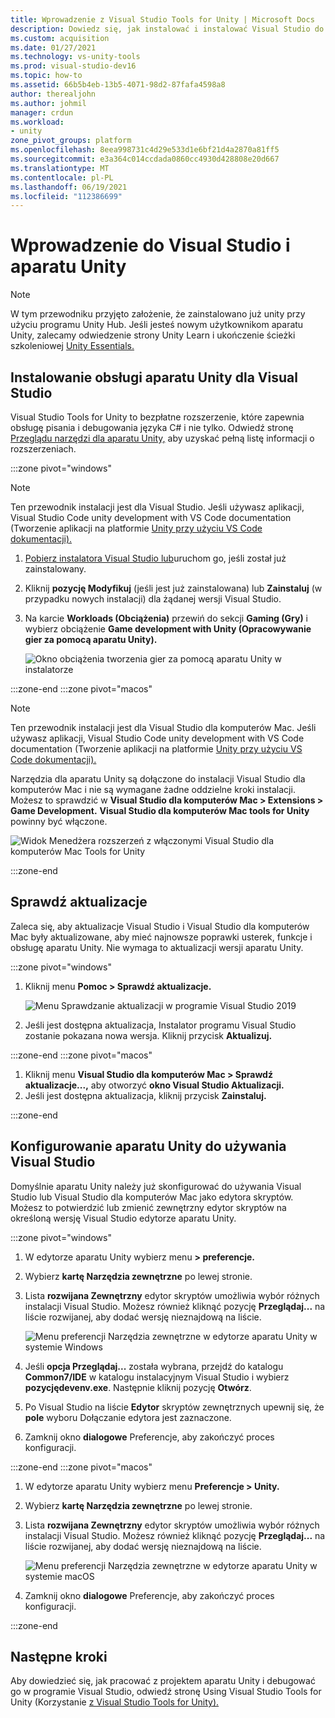 ```yaml
---
title: Wprowadzenie z Visual Studio Tools for Unity | Microsoft Docs
description: Dowiedz się, jak instalować i instalować Visual Studio do budowania aplikacji unity.
ms.custom: acquisition
ms.date: 01/27/2021
ms.technology: vs-unity-tools
ms.prod: visual-studio-dev16
ms.topic: how-to
ms.assetid: 66b5b4eb-13b5-4071-98d2-87fafa4598a8
author: therealjohn
ms.author: johmil
manager: crdun
ms.workload:
- unity
zone_pivot_groups: platform
ms.openlocfilehash: 8eea998731c4d29e533d1e6bf21d4a2870a81ff5
ms.sourcegitcommit: e3a364c014ccdada0860cc4930d428808e20d667
ms.translationtype: MT
ms.contentlocale: pl-PL
ms.lasthandoff: 06/19/2021
ms.locfileid: "112386699"
---
```

# <a name="get-started-with-visual-studio-and-unity"></a>Wprowadzenie do Visual Studio i aparatu Unity

> [!NOTE]
> W tym przewodniku przyjęto założenie, że zainstalowano już unity przy użyciu programu Unity Hub. Jeśli jesteś nowym użytkownikom aparatu Unity, zalecamy odwiedzenie strony Unity Learn i ukończenie ścieżki szkoleniowej [Unity Essentials.](https://learn.unity.com/pathway/unity-essentials)

## <a name="install-unity-support-for-visual-studio"></a>Instalowanie obsługi aparatu Unity dla Visual Studio

Visual Studio Tools for Unity to bezpłatne rozszerzenie, które zapewnia obsługę pisania i debugowania języka C# i nie tylko. Odwiedź stronę [Przeglądu narzędzi dla aparatu Unity,](./visual-studio-tools-for-unity.md) aby uzyskać pełną listę informacji o rozszerzeniach.

:::zone pivot="windows"

> [!NOTE]
> Ten przewodnik instalacji jest dla Visual Studio. Jeśli używasz aplikacji, Visual Studio Code unity development with VS Code documentation (Tworzenie aplikacji na platformie [Unity przy użyciu VS Code dokumentacji).](https://code.visualstudio.com/docs/other/unity)

1. [Pobierz instalatora Visual Studio lub](/visualstudio/install/install-visual-studio.md)uruchom go, jeśli został już zainstalowany.
2. Kliknij **pozycję Modyfikuj** (jeśli jest już zainstalowana) lub **Zainstaluj** (w przypadku nowych instalacji) dla żądanej wersji Visual Studio.
3. Na karcie **Workloads (Obciążenia)** przewiń do sekcji **Gaming (Gry)** i wybierz obciążenie **Game development with Unity (Opracowywanie gier za pomocą aparatu Unity).**

    ![Okno obciążenia tworzenia gier za pomocą aparatu Unity w instalatorze](../media/vs/unity-workload.png)

:::zone-end
:::zone pivot="macos"

> [!NOTE]
> Ten przewodnik instalacji jest dla Visual Studio dla komputerów Mac. Jeśli używasz aplikacji, Visual Studio Code unity development with VS Code documentation (Tworzenie aplikacji na platformie [Unity przy użyciu VS Code dokumentacji).](https://code.visualstudio.com/docs/other/unity)

Narzędzia dla aparatu Unity są dołączone do instalacji Visual Studio dla komputerów Mac i nie są wymagane żadne oddzielne kroki instalacji. Możesz to sprawdzić w **Visual Studio dla komputerów Mac > Extensions > Game Development.** **Visual Studio dla komputerów Mac tools for Unity** powinny być włączone.

![Widok Menedżera rozszerzeń z włączonymi Visual Studio dla komputerów Mac Tools for Unity](../media/vsm/unity-workload.png)

:::zone-end

## <a name="check-for-updates"></a>Sprawdź aktualizacje

Zaleca się, aby aktualizacje Visual Studio i Visual Studio dla komputerów Mac były aktualizowane, aby mieć najnowsze poprawki usterek, funkcje i obsługę aparatu Unity. Nie wymaga to aktualizacji wersji aparatu Unity.

:::zone pivot="windows"

1. Kliknij menu **Pomoc > Sprawdź aktualizacje.**

    ![Menu Sprawdzanie aktualizacji w programie Visual Studio 2019](../media/vs/check-for-updates.png)

2. Jeśli jest dostępna aktualizacja, Instalator programu Visual Studio zostanie pokazana nowa wersja. Kliknij przycisk **Aktualizuj.**

:::zone-end
:::zone pivot="macos"

1. Kliknij menu **Visual Studio dla komputerów Mac > Sprawdź aktualizacje...,** aby otworzyć **okno Visual Studio Aktualizacji.**
2. Jeśli jest dostępna aktualizacja, kliknij przycisk **Zainstaluj.**

:::zone-end

## <a name="configure-unity-to-use-visual-studio"></a>Konfigurowanie aparatu Unity do używania Visual Studio

Domyślnie aparatu Unity należy już skonfigurować do używania Visual Studio lub Visual Studio dla komputerów Mac jako edytora skryptów. Możesz to potwierdzić lub zmienić zewnętrzny edytor skryptów na określoną wersję Visual Studio edytorze aparatu Unity.

:::zone pivot="windows"

1. W edytorze aparatu Unity wybierz menu **> preferencje.**
2. Wybierz **kartę Narzędzia zewnętrzne** po lewej stronie.
3. Lista **rozwijana Zewnętrzny** edytor skryptów umożliwia wybór różnych instalacji Visual Studio. Możesz również kliknąć pozycję **Przeglądaj...** na liście rozwijanej, aby dodać wersję nieznajdową na liście.

    ![Menu preferencji Narzędzia zewnętrzne w edytorze aparatu Unity w systemie Windows](../media/vs/preferences-external-tools.png)

4. Jeśli **opcja Przeglądaj...** została wybrana, przejdź do katalogu **Common7/IDE** w katalogu instalacyjnym Visual Studio i wybierz **pozycjędevenv.exe**. Następnie kliknij pozycję **Otwórz**.
5. Po Visual Studio na liście **Edytor** skryptów zewnętrznych upewnij się, że **pole** wyboru Dołączanie edytora jest zaznaczone.
6. Zamknij okno **dialogowe** Preferencje, aby zakończyć proces konfiguracji.

:::zone-end
:::zone pivot="macos"

1. W edytorze aparatu Unity wybierz menu **Preferencje > Unity.**
2. Wybierz **kartę Narzędzia zewnętrzne** po lewej stronie.
3. Lista **rozwijana Zewnętrzny** edytor skryptów umożliwia wybór różnych instalacji Visual Studio. Możesz również kliknąć pozycję **Przeglądaj...** na liście rozwijanej, aby dodać wersję nieznajdową na liście.

    ![Menu preferencji Narzędzia zewnętrzne w edytorze aparatu Unity w systemie macOS](../media/vsm/preferences-external-tools.png)

4. Zamknij okno **dialogowe** Preferencje, aby zakończyć proces konfiguracji.

:::zone-end

## <a name="next-steps"></a>Następne kroki

 Aby dowiedzieć się, jak pracować z projektem aparatu Unity i debugować go w programie Visual Studio, odwiedź stronę Using Visual Studio Tools for Unity (Korzystanie [z Visual Studio Tools for Unity).](using-visual-studio-tools-for-unity.md)
